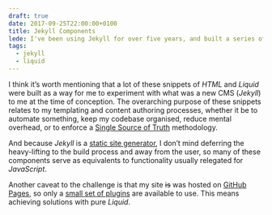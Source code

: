 ```yaml
---
draft: true
date: 2017-09-25T22:00:00+0100
title: Jekyll Components
lede: I've been using Jekyll for over five years, and built a series of useful reusable components to streamline my templating and authoring processes.
tags:
  - jekyll
  - liquid
---
```


I think it’s worth mentioning that a lot of these snippets of *HTML* and *Liquid* were built as a way for me to experiment with what was a new CMS (*Jekyll*) to me at the time of conception. The overarching purpose of these snippets relates to my templating and content authoring processes, whether it be to automate something, keep my codebase organised, reduce mental overhead, or to enforce a [Single Source of Truth](https://en.wikipedia.org/wiki/Single_source_of_truth) methodology.

And because *Jekyll* is a [static site generator](https://davidwalsh.name/introduction-static-site-generators), I don’t mind deferring the heavy-lifting to the build process and away from the user, so many of these components serve as equivalents to functionality usually relegated for *JavaScript*.

Another caveat to the challenge is that my site <s>is</s> was hosted on [GitHub Pages](https://pages.github.com), so only a [small set of plugins](https://help.github.com/articles/adding-jekyll-plugins-to-a-github-pages-site/) are available to use. This means achieving solutions with pure *Liquid*.
